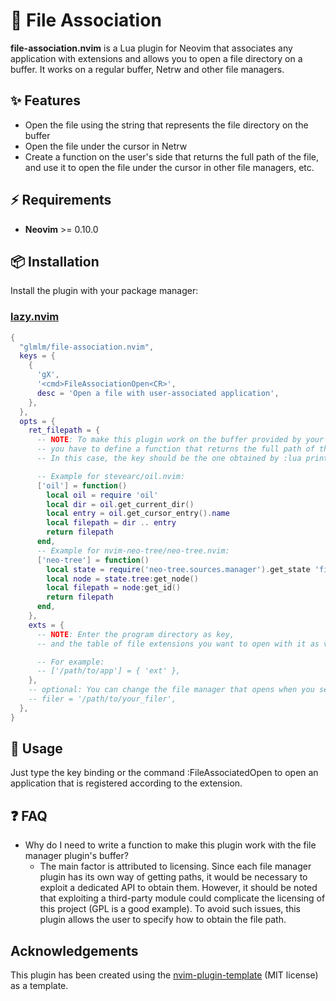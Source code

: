 # 🤝 File Association

**file-association.nvim** is a Lua plugin for Neovim that associates any application with extensions and allows you to open a file directory on a buffer.
It works on a regular buffer, Netrw and other file managers.

## ✨ Features

- Open the file using the string that represents the file directory on the buffer
- Open the file under the cursor in Netrw
- Create a function on the user's side that returns the full path of the file, and use it to open the file under the cursor in other file managers, etc.

## ⚡️ Requirements

- **Neovim** >= 0.10.0

## 📦 Installation

Install the plugin with your package manager:

### [lazy.nvim](https://github.com/folke/lazy.nvim)

```lua
{
  "glmlm/file-association.nvim",
  keys = {
    {
      'gX',
      '<cmd>FileAssociationOpen<CR>',
      desc = 'Open a file with user-associated application',
    },
  },
  opts = {
    ret_filepath = {
      -- NOTE: To make this plugin work on the buffer provided by your own file manager,
      -- you have to define a function that returns the full path of the file
      -- In this case, the key should be the one obtained by :lua print(vim.bo.filetype)

      -- Example for stevearc/oil.nvim:
      ['oil'] = function()
        local oil = require 'oil'
        local dir = oil.get_current_dir()
        local entry = oil.get_cursor_entry().name
        local filepath = dir .. entry
        return filepath
      end,
      -- Example for nvim-neo-tree/neo-tree.nvim:
      ['neo-tree'] = function()
        local state = require('neo-tree.sources.manager').get_state 'filesystem'
        local node = state.tree:get_node()
        local filepath = node:get_id()
        return filepath
      end,
    },
    exts = {
      -- NOTE: Enter the program directory as key,
      -- and the table of file extensions you want to open with it as value

      -- For example:
      -- ['/path/to/app'] = { 'ext' },
    },
    -- optional: You can change the file manager that opens when you select a folder directory
    -- filer = '/path/to/your_filer',
  },
}
```

## 🚀 Usage

Just type the key binding or the command :FileAssociatedOpen to open an application that is registered according to the extension.

## ❓ FAQ

* Why do I need to write a function to make this plugin work with the file manager plugin's buffer?
  * The main factor is attributed to licensing. Since each file manager plugin has its own way of getting paths, it would be necessary to exploit a dedicated API to obtain them. However, it should be noted that exploiting a third-party module could complicate the licensing of this project (GPL is a good example). To avoid such issues, this plugin allows the user to specify how to obtain the file path.

<!-- panvimdoc-ignore-start -->
## Acknowledgements
This plugin has been created using the [nvim-plugin-template](https://github.com/ellisonleao/nvim-plugin-template) (MIT license) as a template.
<!-- panvimdoc-ignore-end -->
